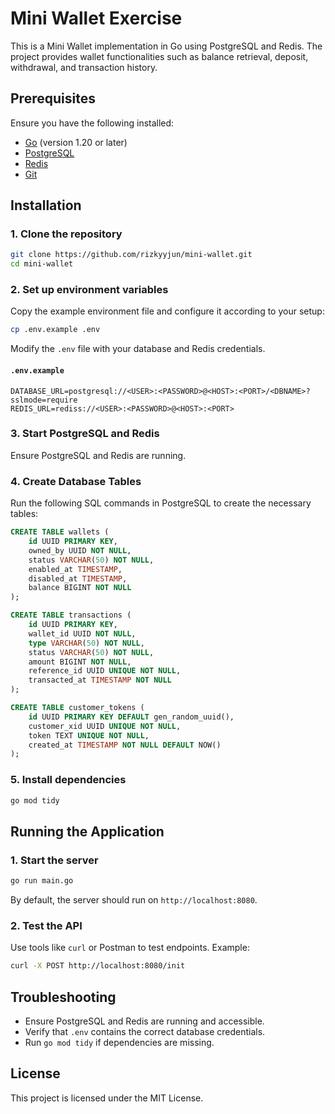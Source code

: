 # Mini Wallet Exercise

This is a Mini Wallet implementation in Go using PostgreSQL and Redis. The project provides wallet functionalities such as balance retrieval, deposit, withdrawal, and transaction history.

## Prerequisites

Ensure you have the following installed:

- [Go](https://go.dev/dl/) (version 1.20 or later)
- [PostgreSQL](https://www.postgresql.org/download/)
- [Redis](https://redis.io/docs/getting-started/)
- [Git](https://git-scm.com/downloads)

## Installation

### 1. Clone the repository

```sh
git clone https://github.com/rizkyyjun/mini-wallet.git
cd mini-wallet
```

### 2. Set up environment variables

Copy the example environment file and configure it according to your setup:

```sh
cp .env.example .env
```

Modify the `.env` file with your database and Redis credentials.

#### `.env.example`

```
DATABASE_URL=postgresql://<USER>:<PASSWORD>@<HOST>:<PORT>/<DBNAME>?sslmode=require
REDIS_URL=rediss://<USER>:<PASSWORD>@<HOST>:<PORT>
```

### 3. Start PostgreSQL and Redis

Ensure PostgreSQL and Redis are running.

### 4. Create Database Tables

Run the following SQL commands in PostgreSQL to create the necessary tables:

```sql
CREATE TABLE wallets (
    id UUID PRIMARY KEY,
    owned_by UUID NOT NULL,
    status VARCHAR(50) NOT NULL,
    enabled_at TIMESTAMP,
    disabled_at TIMESTAMP,
    balance BIGINT NOT NULL
);

CREATE TABLE transactions (
    id UUID PRIMARY KEY,
    wallet_id UUID NOT NULL,
    type VARCHAR(50) NOT NULL,
    status VARCHAR(50) NOT NULL, 
    amount BIGINT NOT NULL,
    reference_id UUID UNIQUE NOT NULL,
    transacted_at TIMESTAMP NOT NULL
);

CREATE TABLE customer_tokens (
    id UUID PRIMARY KEY DEFAULT gen_random_uuid(),
    customer_xid UUID UNIQUE NOT NULL,
    token TEXT UNIQUE NOT NULL,
    created_at TIMESTAMP NOT NULL DEFAULT NOW()
);
```

### 5. Install dependencies

```sh
go mod tidy
```

## Running the Application

### 1. Start the server

```sh
go run main.go
```

By default, the server should run on `http://localhost:8080`.

### 2. Test the API

Use tools like `curl` or Postman to test endpoints. Example:

```sh
curl -X POST http://localhost:8080/init
```

## Troubleshooting

- Ensure PostgreSQL and Redis are running and accessible.
- Verify that `.env` contains the correct database credentials.
- Run `go mod tidy` if dependencies are missing.

## License

This project is licensed under the MIT License.